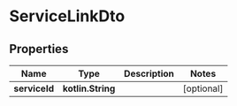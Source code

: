 
# ServiceLinkDto

## Properties
Name | Type | Description | Notes
------------ | ------------- | ------------- | -------------
**serviceId** | **kotlin.String** |  |  [optional]



